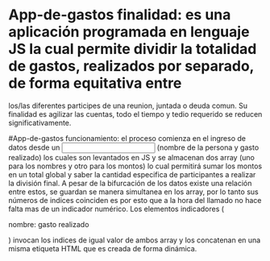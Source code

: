 # App-de-gastos finalidad: es una aplicación programada en lenguaje JS la cual permite dividir la totalidad de gastos, realizados por separado, de forma equitativa entre
los/las diferentes participes de una reunion, juntada o deuda comun. Su finalidad es agilizar las cuentas, todo el tiempo y tedio requerido se reducen significativamente.

#App-de-gastos funcionamiento: el proceso comienza en el ingreso de datos desde un <input> (nombre de la persona y gasto realizado) los cuales son levantados 
en JS y se almacenan dos array (uno para los nombres y otro para los montos) lo cual permitirá sumar los montos en un total global y saber la cantidad especifica de 
participantes a realizar la división final. A pesar de la bifurcación de los datos existe una relación entre estos, se guardan se manera simultanea en los array, 
por lo tanto sus números de indices coinciden es por esto que a la hora del llamado no hace falta mas de un indicador numérico.
Los elementos indicadores (<p>nombre: gasto realizado</p>) invocan los indices de igual valor de ambos array y los concatenan en una misma etiqueta HTML que es creada
de forma dinámica.
